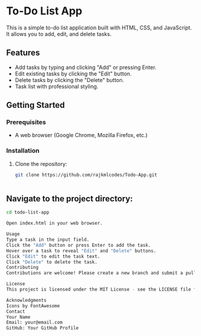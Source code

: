 # To-Do List App

This is a simple to-do list application built with HTML, CSS, and JavaScript. It allows you to add, edit, and delete tasks.


## Features

- Add tasks by typing and clicking "Add" or pressing Enter.
- Edit existing tasks by clicking the "Edit" button.
- Delete tasks by clicking the "Delete" button.
- Task list with professional styling.

## Getting Started

### Prerequisites

- A web browser (Google Chrome, Mozilla Firefox, etc.)

### Installation

1. Clone the repository:

   ```bash
   git clone https://github.com/rajkmlcodes/Todo-App.git



## Navigate to the project directory:
   ```bash
   cd todo-list-app

Open index.html in your web browser.

Usage
Type a task in the input field.
Click the "Add" button or press Enter to add the task.
Hover over a task to reveal "Edit" and "Delete" buttons.
Click "Edit" to edit the task text.
Click "Delete" to delete the task.
Contributing
Contributions are welcome! Please create a new branch and submit a pull request for any improvements or bug fixes.

License
This project is licensed under the MIT License - see the LICENSE file for details.

Acknowledgments
Icons by FontAwesome
Contact
Your Name
Email: your@email.com
GitHub: Your GitHub Profile
